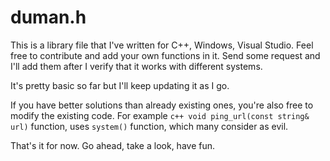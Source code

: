 # duman.h

This is a library file that I've written for C++, Windows, Visual Studio. Feel free to contribute and add your own functions in it. Send some request and I'll add them after I verify that it works with different systems.

It's pretty basic so far but I'll keep updating it as I go.

If you have better solutions than already existing ones, you're also free to modify the existing code. For example ``` c++ void ping_url(const string& url) ``` function, uses `system()` function, which many consider as evil.

That's it for now. Go ahead, take a look, have fun.
